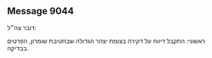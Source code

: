## Message 9044

דובר צה״ל:

ראשוני: התקבל דיווח על דקירה בצומת יצהר הגדולה שבחטיבת שומרון, הפרטים בבדיקה.

